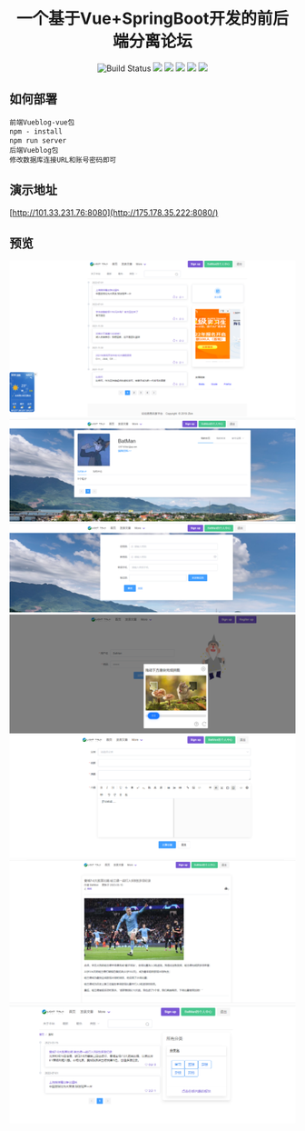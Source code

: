 <h1 align="center">
一个基于Vue+SpringBoot开发的前后端分离论坛
</h1>
<p align="center">
	<a>
		<img src="https://img.shields.io/badge/Java-1.8-brightgreen" alt="Build Status">
	</a>
	<a>
		<img src="https://img.shields.io/badge/MyBatisPlus-3.2.0-brightgreen">
	</a>
	<a>
		<img src="https://img.shields.io/badge/SpringBoot-1.4.1-red">
	</a>
	<a>
		<img src="https://img.shields.io/badge/Maven-3.8.1-red">
	</a>
	<a>
		<img src="https://img.shields.io/badge/Vue-2.6.11-brightgreen">
	</a>
	<a>
		<img src="https://img.shields.io/badge/npm-6.14.15-green">
	</a>
</p>

## 如何部署
    前端Vueblog-vue包
    npm - install
    npm run server
    后端Vueblog包
    修改数据库连接URL和账号密码即可
    
## 演示地址
[http://101.33.231.76:8080](http://175.178.35.222:8080/)
## 预览
![](https://github.com/runxu/forum/blob/master/images/1.png)
![](https://github.com/runxu/forum/blob/master/images/2.png)
![](https://github.com/runxu/forum/blob/master/images/3.png)
![](https://github.com/runxu/forum/blob/master/images/4.png)
![](https://github.com/runxu/forum/blob/master/images/5.png)
![](https://github.com/runxu/forum/blob/master/images/6.png)
![](https://github.com/runxu/forum/blob/master/images/7.png)

    


